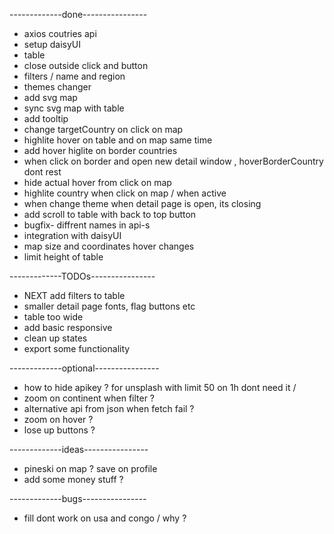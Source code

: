 
-------------done----------------
+ axios coutries api
+ setup daisyUI
+ table
+ close outside click and button
+ filters / name and region
+ themes changer
+ add svg map
+ sync svg map with table
+ add tooltip
+ change targetCountry on click on map 
+ highlite hover on table and on map same time 
+ add hover higlite on border countries 
+ when click on border and open new detail window , hoverBorderCountry dont rest
+ hide actual hover from click on map
+ highlite country when click on map / when active
+ when change theme when detail page is open, its closing 
+ add scroll to table with back to top button
+ bugfix- diffrent names in api-s
+ integration with daisyUI
+ map size and coordinates hover changes
+ limit height of table

-------------TODOs----------------
- NEXT add filters to table
- smaller detail page fonts, flag buttons etc
- table too wide
- add basic responsive
- clean up states
- export some functionality

-------------optional----------------
- how to hide apikey ? for unsplash with limit 50 on 1h dont need it /
- zoom on continent when filter ?
- alternative api from json when fetch fail ?
- zoom on hover ?
- lose up buttons ?

-------------ideas----------------
- pineski on map ? save on profile
- add some money stuff ?

-------------bugs----------------
- fill dont work on usa and congo / why ?